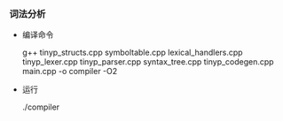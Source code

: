### 词法分析

* 编译命令

    g++ tinyp_structs.cpp symboltable.cpp lexical_handlers.cpp tinyp_lexer.cpp tinyp_parser.cpp syntax_tree.cpp tinyp_codegen.cpp main.cpp -o compiler -O2

* 运行
    
    ./compiler
    
